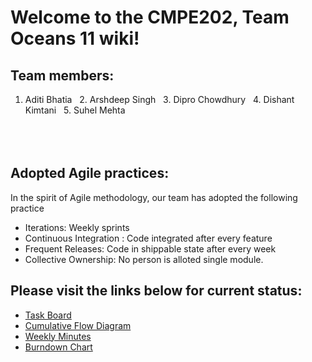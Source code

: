 # Welcome to the CMPE202, Team Oceans 11 wiki!

## Team members:
1. Aditi Bhatia &nbsp;  2. Arshdeep Singh &nbsp; 3. Dipro Chowdhury &nbsp; 4. Dishant Kimtani  &nbsp; 5. Suhel Mehta
<br></br>
<br></br>


## Adopted Agile practices:

In the spirit of Agile methodology, our team has adopted the following practice

* Iterations: Weekly sprints
* Continuous Integration : Code integrated after every feature
* Frequent Releases: Code in shippable state after every week
* Collective Ownership: No person is alloted single module.


## Please visit the links below for current status:

* [Task Board](https://github.com/nguyensjsu/cmpe202-oceans11/projects/1)
* [Cumulative Flow Diagram](https://docs.google.com/spreadsheets/d/1DUSk8EHJiDXbjKezvUhB_dygtkIgzJfhuiswx0WiZTI/edit?usp=sharing)
* [Weekly Minutes](https://github.com/nguyensjsu/cmpe202-oceans11/blob/master/Wiki/Weekly%20Minutes/Weekly%20Meeting-5.md)
* [Burndown Chart](https://docs.google.com/spreadsheets/d/1FjIgMo-5ygs1MUncWdux56Sz-x2LB5rapKpifeBU1bw/edit?usp=sharing)
